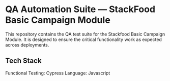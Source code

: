 # QA Automation Suite — StackFood Basic Campaign Module

This repository contains the QA test suite for the Stackfood Basic Campaign Module. It is designed to ensure the critical functionality work as expected across deployments.

## Tech Stack
Functional Testing: Cypress 
Language: Javascript
